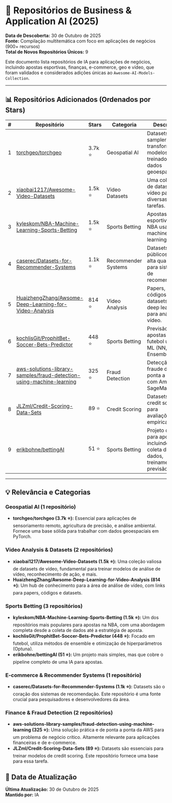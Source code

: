 # 💼 Repositórios de Business & Application AI (2025)

**Data de Descoberta:** 30 de Outubro de 2025  
**Fonte:** Compilação multitemática com foco em aplicações de negócios (900+ recursos)  
**Total de Novos Repositórios Únicos:** 9

Este documento lista repositórios de IA para aplicações de negócios, incluindo apostas esportivas, finanças, e-commerce, geo e vídeo, que foram validados e considerados adições únicas ao `Awesome-AI-Models-Collection`.

---

## 📊 Repositórios Adicionados (Ordenados por Stars)

| # | Repositório | Stars | Categoria | Descrição |
|---|---|---|---|---|
| 1 | [torchgeo/torchgeo](https://github.com/torchgeo/torchgeo) | 3.7k ⭐ | Geospatial AI | Datasets, samplers, transforms e modelos pré-treinados para dados geoespaciais. |
| 2 | [xiaobai1217/Awesome-Video-Datasets](https://github.com/xiaobai1217/Awesome-Video-Datasets) | 1.5k ⭐ | Video Datasets | Uma coleção de datasets de vídeo para diversas tarefas. |
| 3 | [kyleskom/NBA-Machine-Learning-Sports-Betting](https://github.com/kyleskom/NBA-Machine-Learning-Sports-Betting) | 1.5k ⭐ | Sports Betting | Apostas esportivas na NBA usando machine learning. |
| 4 | [caserec/Datasets-for-Recommender-Systems](https://github.com/caserec/Datasets-for-Recommender-Systems) | 1.1k ⭐ | Recommender Systems | Datasets públicos de alta qualidade para sistemas de recomendação. |
| 5 | [HuaizhengZhang/Awsome-Deep-Learning-for-Video-Analysis](https://github.com/HuaizhengZhang/Awsome-Deep-Learning-for-Video-Analysis) | 814 ⭐ | Video Analysis | Papers, códigos e datasets sobre deep learning para análise de vídeo. |
| 6 | [kochlisGit/ProphitBet-Soccer-Bets-Predictor](https://github.com/kochlisGit/ProphitBet-Soccer-Bets-Predictor) | 448 ⭐ | Sports Betting | Previsão de apostas de futebol usando ML (NN, RF, Ensemble). |
| 7 | [aws-solutions-library-samples/fraud-detection-using-machine-learning](https://github.com/aws-solutions-library-samples/fraud-detection-using-machine-learning) | 325 ⭐ | Fraud Detection | Detecção de fraude de ponta a ponta com Amazon SageMaker. |
| 8 | [JLZml/Credit-Scoring-Data-Sets](https://github.com/JLZml/Credit-Scoring-Data-Sets) | 89 ⭐ | Credit Scoring | Datasets de credit scoring para avaliações empíricas. |
| 9 | [erikbohne/bettingAI](https://github.com/erikbohne/bettingAI) | 51 ⭐ | Sports Betting | Projeto de IA para apostas, incluindo coleta de dados, treinamento e previsão. |

---

## 💡 Relevância e Categorias

### Geospatial AI (1 repositório)
- **torchgeo/torchgeo (3.7k ⭐):** Essencial para aplicações de sensoriamento remoto, agricultura de precisão, e análise ambiental. Fornece uma base sólida para trabalhar com dados geoespaciais em PyTorch.

### Video Analysis & Datasets (2 repositórios)
- **xiaobai1217/Awesome-Video-Datasets (1.5k ⭐):** Uma coleção valiosa de datasets de vídeo, fundamental para treinar modelos de análise de vídeo, reconhecimento de ação, e mais.
- **HuaizhengZhang/Awsome-Deep-Learning-for-Video-Analysis (814 ⭐):** Um hub de conhecimento para a área de análise de vídeo, com links para papers, códigos e datasets.

### Sports Betting (3 repositórios)
- **kyleskom/NBA-Machine-Learning-Sports-Betting (1.5k ⭐):** Um dos repositórios mais populares para apostas na NBA, com uma abordagem completa desde a coleta de dados até a estratégia de aposta.
- **kochlisGit/ProphitBet-Soccer-Bets-Predictor (448 ⭐):** Focado em futebol, utiliza métodos de ensemble e otimização de hiperparâmetros (Optuna).
- **erikbohne/bettingAI (51 ⭐):** Um projeto mais simples, mas que cobre o pipeline completo de uma IA para apostas.

### E-commerce & Recommender Systems (1 repositório)
- **caserec/Datasets-for-Recommender-Systems (1.1k ⭐):** Datasets são o coração dos sistemas de recomendação. Este repositório é uma fonte crucial para pesquisadores e desenvolvedores da área.

### Finance & Fraud Detection (2 repositórios)
- **aws-solutions-library-samples/fraud-detection-using-machine-learning (325 ⭐):** Uma solução prática e de ponta a ponta da AWS para um problema de negócio crítico. Altamente relevante para aplicações financeiras e de e-commerce.
- **JLZml/Credit-Scoring-Data-Sets (89 ⭐):** Datasets são essenciais para treinar modelos de credit scoring. Este repositório fornece uma base para essa tarefa.

## 📅 Data de Atualização

**Última Atualização:** 30 de Outubro de 2025  
**Mantido por:** IA
